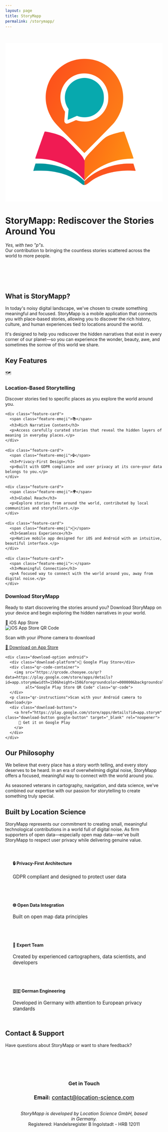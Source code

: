 ```yaml
---
layout: page
title: StoryMapp
permalink: /storymapp/
---
```


<div class="hero-section" style="padding: 2rem 0 4rem;">
  <div class="hero-content">
    <img src="/assets/images/storymapp-logo.png" alt="StoryMapp Logo" class="storymapp-logo" style="margin: 0 auto;">
    <h1>StoryMapp: Rediscover the Stories Around You</h1>
    <p class="hero-subtitle"><em>Yes, with two "p"s.</em><br>Our contribution to bringing the countless stories scattered across the world to more people.</p>
  </div>
</div>

<div class="content-section">
  <h2>What is StoryMapp?</h2>
  <p>In today's noisy digital landscape, we've chosen to create something meaningful and focused. StoryMapp is a mobile application that connects you with place-based stories, allowing you to discover the rich history, culture, and human experiences tied to locations around the world.</p>

  <p>It's designed to help you rediscover the hidden narratives that exist in every corner of our planet—so you can experience the wonder, beauty, awe, and sometimes the sorrow of this world we share.</p>
</div>

<div class="content-section">
  <h2>Key Features</h2>

  <div class="features-grid">
    <div class="feature-card">
      <span class="feature-emoji">🗺️</span>
      <h3>Location-Based Storytelling</h3>
      <p>Discover stories tied to specific places as you explore the world around you.</p>
    </div>

    <div class="feature-card">
      <span class="feature-emoji">📚</span>
      <h3>Rich Narrative Content</h3>
      <p>Access carefully curated stories that reveal the hidden layers of meaning in everyday places.</p>
    </div>

    <div class="feature-card">
      <span class="feature-emoji">🔒</span>
      <h3>Privacy-First Design</h3>
      <p>Built with GDPR compliance and user privacy at its core—your data belongs to you.</p>
    </div>

    <div class="feature-card">
      <span class="feature-emoji">🌍</span>
      <h3>Global Reach</h3>
      <p>Explore stories from around the world, contributed by local communities and storytellers.</p>
    </div>

    <div class="feature-card">
      <span class="feature-emoji">📱</span>
      <h3>Seamless Experience</h3>
      <p>Native mobile app designed for iOS and Android with an intuitive, beautiful interface.</p>
    </div>

    <div class="feature-card">
      <span class="feature-emoji">💡</span>
      <h3>Meaningful Connection</h3>
      <p>A focused way to connect with the world around you, away from digital noise.</p>
    </div>
  </div>
</div>

<div class="app-download-section">
  <div class="app-download-header">
    <h3>Download StoryMapp</h3>
    <p class="app-download-subtitle">Ready to start discovering the stories around you? Download StoryMapp on your device and begin exploring the hidden narratives in your world.</p>
  </div>
  
  <div class="download-options">
    <div class="download-option ios">
      <div class="download-platform">📱 iOS App Store</div>
      <div class="qr-code-container">
        <img src="https://qrcode.chooyee.co/qr?data=https://apps.apple.com/de/app/storymapp/id6746046187&width=150&height=150&foregroundcolor=000000&backgroundcolor=ffffff" 
             alt="iOS App Store QR Code" class="qr-code">
      </div>
      <p class="qr-instructions">Scan with your iPhone camera to download</p>
      <div class="download-buttons">
        <a href="https://apps.apple.com/de/app/storymapp/id6746046187" class="download-button apple-button" target="_blank" rel="noopener">
          📱 Download on App Store
        </a>
      </div>
    </div>

    <div class="download-option android">
      <div class="download-platform">🤖 Google Play Store</div>
      <div class="qr-code-container">
        <img src="https://qrcode.chooyee.co/qr?data=https://play.google.com/store/apps/details?id=app.storym&width=150&height=150&foregroundcolor=000000&backgroundcolor=ffffff" 
             alt="Google Play Store QR Code" class="qr-code">
      </div>
      <p class="qr-instructions">Scan with your Android camera to download</p>
      <div class="download-buttons">
        <a href="https://play.google.com/store/apps/details?id=app.storym" class="download-button google-button" target="_blank" rel="noopener">
          📲 Get it on Google Play
        </a>
      </div>
    </div>
  </div>
</div>

<div class="content-section">
  <h2>Our Philosophy</h2>
  <p>We believe that every place has a story worth telling, and every story deserves to be heard. In an era of overwhelming digital noise, StoryMapp offers a focused, meaningful way to connect with the world around you.</p>

  <p>As seasoned veterans in cartography, navigation, and data science, we've combined our expertise with our passion for storytelling to create something truly special.</p>
</div>

<div class="content-section">
  <h2>Built by Location Science</h2>
  <p>StoryMapp represents our commitment to creating small, meaningful technological contributions in a world full of digital noise. As firm supporters of open data—especially open map data—we've built StoryMapp to respect user privacy while delivering genuine value.</p>

  <div style="margin: 2rem 0;">
    <div style="display: grid; grid-template-columns: repeat(auto-fit, minmax(250px, 1fr)); gap: 1.5rem;">
      <div style="padding: 1.5rem; background: var(--background-light); border-radius: 12px; border-left: 4px solid var(--secondary-color);">
        <h4 style="margin-top: 0; color: var(--primary-color);">🔒 Privacy-First Architecture</h4>
        <p style="margin-bottom: 0; font-size: 0.95rem;">GDPR compliant and designed to protect user data</p>
      </div>
      <div style="padding: 1.5rem; background: var(--background-light); border-radius: 12px; border-left: 4px solid var(--secondary-color);">
        <h4 style="margin-top: 0; color: var(--primary-color);">🌐 Open Data Integration</h4>
        <p style="margin-bottom: 0; font-size: 0.95rem;">Built on open map data principles</p>
      </div>
      <div style="padding: 1.5rem; background: var(--background-light); border-radius: 12px; border-left: 4px solid var(--secondary-color);">
        <h4 style="margin-top: 0; color: var(--primary-color);">👥 Expert Team</h4>
        <p style="margin-bottom: 0; font-size: 0.95rem;">Created by experienced cartographers, data scientists, and developers</p>
      </div>
      <div style="padding: 1.5rem; background: var(--background-light); border-radius: 12px; border-left: 4px solid var(--secondary-color);">
        <h4 style="margin-top: 0; color: var(--primary-color);">🇩🇪 German Engineering</h4>
        <p style="margin-bottom: 0; font-size: 0.95rem;">Developed in Germany with attention to European privacy standards</p>
      </div>
    </div>
  </div>
</div>

<div class="content-section">
  <h2>Contact & Support</h2>
  <p>Have questions about StoryMapp or want to share feedback?</p>

  <div style="background: var(--background-light); padding: 3rem; border-radius: 16px; text-align: center; margin: 2rem 0;">
    <h3 style="color: var(--primary-color); margin-bottom: 1.5rem;">Get in Touch</h3>
    <p style="font-size: 1.1rem; margin-bottom: 2rem;">
      <strong>Email:</strong> <a href="mailto:contact@location-science.com" style="color: var(--secondary-color); font-weight: 500;">contact@location-science.com</a>
    </p>
    <p style="color: var(--text-light); font-size: 0.9rem; margin-bottom: 0;">
      <em>StoryMapp is developed by Location Science GmbH, based in Germany.</em><br>
      Registered: Handelsregister B Ingolstadt - HRB 12011
    </p>
  </div>
</div> 